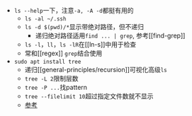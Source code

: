 - `ls --help`一下，注意`-a, -A -d`都挺有用的
  - `ls -al ~/.ssh`
  - `ls -d $(pwd)/*`显示带绝对路径，但不递归
    - 递归绝对路径适用`find ... | grep`, 参考[[find-grep]]
  - `ls -l`，`ll`，`ls -lR`在[[ln-s]]中用于检查
  - 常和[[regex]] `grep`结合使用
- `sudo apt install tree`
  - 递归[[general-principles/recursion]]可视化高级`ls`
  - `tree -L 2`限制层数
  - `tree -P ...`找pattern
  - `tree --filelimit 10`超过指定文件数就不显示
  - [参考](https://linuxsimply.com/tree-command-in-linux/)
